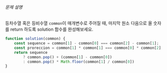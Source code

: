 ###### 문제 설명

등차수열 혹은 등비수열 `common`이 매개변수로 주어질 때, 마지막 원소 다음으로 올 숫자를 return 하도록 solution 함수를 완성해보세요.

```js
function solution(common) {
    const sequence = common[1] - common[0] === common[2] - common[1];
    const proreccion = common[1] * common[1] === common[0] * common[2];
    return sequence 
        ? common.pop() + (common[1] - common[0]) 
        : common.pop() * Math.floor(common[1] / common[0]) 
}
```